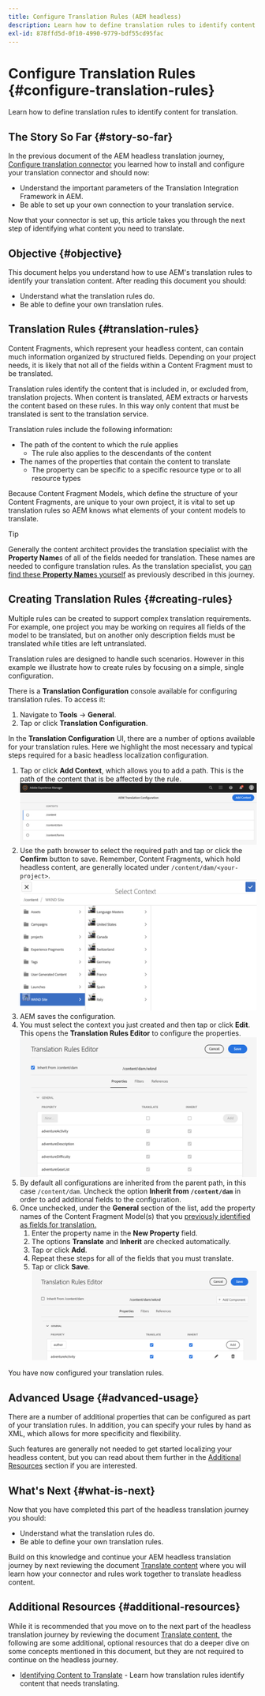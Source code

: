 ```yaml
---
title: Configure Translation Rules (AEM headless)
description: Learn how to define translation rules to identify content for translation.
exl-id: 878ffd5d-0f10-4990-9779-bdf55cd95fac
---
```

# Configure Translation Rules {#configure-translation-rules}

Learn how to define translation rules to identify content for translation.

## The Story So Far {#story-so-far}

In the previous document of the AEM headless translation journey, [Configure translation connector](configure-connector.md) you learned how to install and configure your translation connector and should now:

* Understand the important parameters of the Translation Integration Framework in AEM.
* Be able to set up your own connection to your translation service.

Now that your connector is set up, this article takes you through the next step of identifying what content you need to translate.

## Objective {#objective}

This document helps you understand how to use AEM's translation rules to identify your translation content. After reading this document you should:

* Understand what the translation rules do.
* Be able to define your own translation rules.

## Translation Rules {#translation-rules}

Content Fragments, which represent your headless content, can contain much information organized by structured fields. Depending on your project needs, it is likely that not all of the fields within a Content Fragment must to be translated.

Translation rules identify the content that is included in, or excluded from, translation projects. When content is translated, AEM extracts or harvests the content based on these rules. In this way only content that must be translated is sent to the translation service.

Translation rules include the following information:

* The path of the content to which the rule applies
  * The rule also applies to the descendants of the content
* The names of the properties that contain the content to translate
  * The property can be specific to a specific resource type or to all resource types

Because Content Fragment Models, which define the structure of your Content Fragments, are unique to your own project, it is vital to set up translation rules so AEM knows what elements of your content models to translate.

>[!TIP]
>
>Generally the content architect provides the translation specialist with the **Property Name**s of all of the fields needed for translation. These names are needed to configure translation rules. As the translation specialist, you [can find these **Property Name**s yourself](getting-started.md#content-modlels) as previously described in this journey.

## Creating Translation Rules {#creating-rules}

Multiple rules can be created to support complex translation requirements. For example, one project you may be working on requires all fields of the model to be translated, but on another only description fields must be translated while titles are left untranslated.

Translation rules are designed to handle such scenarios. However in this example we illustrate how to create rules by focusing on a simple, single configuration.

There is a **Translation Configuration** console available for configuring translation rules. To access it:

1. Navigate to **Tools** -&gt; **General**.
1. Tap or click **Translation Configuration**.

In the **Translation Configuration** UI, there are a number of options available for your translation rules. Here we highlight the most necessary and typical steps required for a basic headless localization configuration.

1. Tap or click **Add Context**, which allows you to add a path. This is the path of the content that is be affected by the rule.
![Add context](assets/add-translation-context.png)
1. Use the path browser to select the required path and tap or click the **Confirm** button to save. Remember, Content Fragments, which hold headless content, are generally located under `/content/dam/<your-project>`.
![Select the path](assets/select-context.png)
1. AEM saves the configuration.
1. You must select the context you just created and then tap or click **Edit**. This opens the **Translation Rules Editor** to configure the properties.
![Translation rules editor](assets/translation-rules-editor.png)
1. By default all configurations are inherited from the parent path, in this case `/content/dam`. Uncheck the option **Inherit from `/content/dam`** in order to add additional fields to the configuration.
1. Once unchecked, under the **General** section of the list, add the property names of the Content Fragment Model(s) that you [previously identified as fields for translation.](getting-started.md#content-models)
   1. Enter the property name in the **New Property** field.
   1. The options **Translate** and **Inherit** are checked automatically.
   1. Tap or click **Add**.
   1. Repeat these steps for all of the fields that you must translate.
   1. Tap or click **Save**.
![Add property](assets/add-property.png)

You have now configured your translation rules.

## Advanced Usage {#advanced-usage}

There are a number of additional properties that can be configured as part of your translation rules. In addition, you can specify your rules by hand as XML, which allows for more specificity and flexibility.

Such features are generally not needed to get started localizing your headless content, but you can read about them further in the [Additional Resources](#additional-resources) section if you are interested.

## What's Next {#what-is-next}

Now that you have completed this part of the headless translation journey you should:

* Understand what the translation rules do.
* Be able to define your own translation rules.

Build on this knowledge and continue your AEM headless translation journey by next reviewing the document [Translate content](translate-content.md) where you will learn how your connector and rules work together to translate headless content.

## Additional Resources {#additional-resources}

While it is recommended that you move on to the next part of the headless translation journey by reviewing the document [Translate content,](translate-content.md) the following are some additional, optional resources that do a deeper dive on some concepts mentioned in this document, but they are not required to continue on the headless journey.

* [Identifying Content to Translate](/help/sites-cloud/administering/translation/rules.md) - Learn how translation rules identify content that needs translating.
